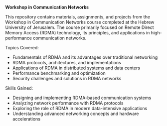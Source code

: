 **Workshop in Communication Networks**

This repository contains materials, assignments, and projects from the Workshop in Communication Networks course completed at the Hebrew University of Jerusalem. The course primarily focused on Remote Direct Memory Access (RDMA) technology, its principles, and applications in high-performance communication networks.

Topics Covered:

- Fundamentals of RDMA and its advantages over traditional networking
- RDMA protocols, architectures, and implementations
- Applications of RDMA in distributed systems and data centers
- Performance benchmarking and optimization
- Security challenges and solutions in RDMA networks

Skills Gained:

- Designing and implementing RDMA-based communication systems
- Analyzing network performance with RDMA protocols
- Exploring the role of RDMA in modern data-intensive applications
- Understanding advanced networking concepts and hardware accelerations

